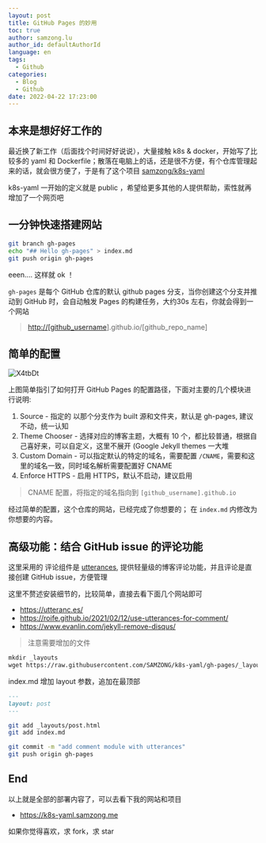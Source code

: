 ```yaml
---
layout: post
title: GitHub Pages 的妙用
toc: true
author: samzong.lu
author_id: defaultAuthorId
language: en
tags:
  - Github
categories:
  - Blog
  - Github
date: 2022-04-22 17:23:00
---
```


## 本来是想好好工作的

最近换了新工作（后面找个时间好好说说），大量接触 k8s & docker，开始写了比较多的 yaml 和 Dockerfile；散落在电脑上的话，还是很不方便，有个仓库管理起来的话，就会很方便了，于是有了这个项目 [samzong/k8s-yaml](https://github.com/SAMZONG/k8s-yaml)

k8s-yaml 一开始的定义就是 public ，希望给更多其他的人提供帮助，索性就再增加了一个网页吧

## 一分钟快速搭建网站

```sh
git branch gh-pages
echo "## Hello gh-pages" > index.md
git push origin gh-pages
```

eeen.... 这样就 ok ！

`gh-pages` 是每个 GitHub 仓库的默认 github pages 分支，当你创建这个分支并推动到 GitHub 时，会自动触发 Pages 的构建任务，大约30s 左右，你就会得到一个网站

> <http://[github_username>].github.io/[github_repo_name]

## 简单的配置

![X4tbDt](http://ipic-typora-samzong.oss-cn-qingdao.aliyuncs.com//uPic/X4tbDt.png?x-oss-process=image/resize,w_960,m_lfit)

上图简单指引了如何打开 GitHub Pages 的配置路径，下面对主要的几个模块进行说明:

1. Source  - 指定的 以那个分支作为 built 源和文件夹，默认是 gh-pages, 建议不动，统一认知
2. Theme Chooser - 选择对应的博客主题，大概有 10 个，都比较普通，根据自己喜好来，可以自定义，这里不展开 (Google Jekyll themes 一大堆
3. Custom Domain - 可以指定默认的特定的域名，需要配置 `/CNAME`，需要和这里的域名一致，同时域名解析需要配置好 CNAME
4. Enforce HTTPS - 启用 HTTPS，默认不启动，建议启用

> CNAME 配置，将指定的域名指向到 `[github_username].github.io`

经过简单的配置，这个仓库的网站，已经完成了你想要的； 在 `index.md` 内修改为你想要的内容。

## 高级功能：结合 GitHub issue 的评论功能

这里采用的 评论组件是 [utterances](https://utteranc.es/), 提供轻量级的博客评论功能，并且评论是直接创建 GitHub issue，方便管理

这里不赘述安装细节的，比较简单，直接去看下面几个网站即可

- <https://utteranc.es/>
- <https://roife.github.io/2021/02/12/use-utterances-for-comment/>
- <https://www.evanlin.com/jekyll-remove-disqus/>

> 注意需要增加的文件

```md
mkdir _layouts
wget https://raw.githubusercontent.com/SAMZONG/k8s-yaml/gh-pages/_layouts/post.html -o _layouts/post.html
```

index.md 增加 layout 参数，追加在最顶部

```md
---
layout: post
---
```

```sh
git add _layouts/post.html
git add index.md

git commit -m "add comment module with utterances"
git push origin gh-pages
```

## End

以上就是全部的部署内容了，可以去看下我的网站和项目

- <https://k8s-yaml.samzong.me>

如果你觉得喜欢，求 fork，求 star
